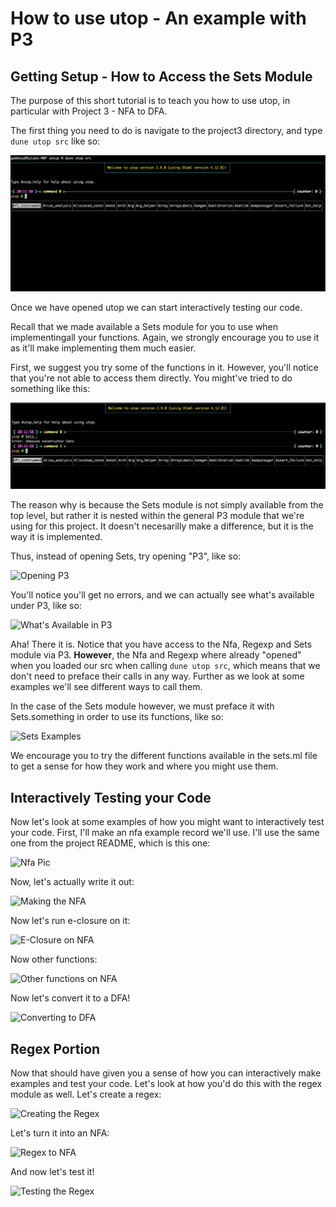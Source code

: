 # How to use utop - An example with P3

## Getting Setup - How to Access the Sets Module

The purpose of this short tutorial is to teach you how to use utop, 
in particular with Project 3 - NFA to DFA.

The first thing you need to do is navigate to the project3 directory, and type ```dune utop src``` like so:

![Opening Utop](img/dune_utop_src.png)

Once we have opened utop we can start interactively testing our code.

Recall that we made available a Sets module for you to use when implementingall your functions. Again, we strongly encourage you to use it as it'll make implementing them much easier.

First, we suggest you try some of the functions in it. However, you'll notice that you're not able to access them directly. You might've tried to do something like this:

![Can't Open Sets Module](img/cant_open_sets.png)

The reason why is because the Sets module is not simply available from the top level, but rather it is nested within the general P3 module that we're using for this project. It doesn't necesarilly make a difference, but it is the way it is implemented.

Thus, instead of opening Sets, try opening "P3", like so:

![Opening P3](img/open_p3)

You'll notice you'll get no errors, and we can actually see what's available under P3, like so:

![What's Available in P3](img/whats_available_p3)

Aha! There it is. Notice that you have access to the Nfa, Regexp and Sets module via P3. **However**, the Nfa and Regexp where already "opened" when you loaded our src when calling ```dune utop src```, which means that we don't need to preface their calls in any way. Further as we look at some examples we'll see different ways to call them.

In the case of the Sets module however, we must preface it with Sets.something in order to use its functions, like so:

![Sets Examples](img/sets_example)

We encourage you to try the different functions available in the sets.ml file to get a sense for how they work and where you might use them.

## Interactively Testing your Code

Now let's look at some examples of how you might want to interactively test your code. First, I'll make an nfa example record we'll use. I'll use the same one from the project README, which is this one:

![Nfa Pic](img/nfa_drawn)

Now, let's actually write it out:

![Making the NFA](img/making_the_nfa)

Now let's run e-closure on it:

![E-Closure on NFA](img/eclosure_example)

Now other functions:

![Other functions on NFA](img/new_stuff_examples)

Now let's convert it to a DFA!

![Converting to DFA](img/converting_to_dfa)

## Regex Portion

Now that should have given you a sense of how you can interactively make examples and test your code. Let's look at how you'd do this with the regex module as well. Let's create a regex:

![Creating the Regex](img/creating_regex)

Let's turn it into an NFA:

![Regex to NFA](img/regex_to_nfa)

And now let's test it!

![Testing the Regex](testing_regex)
